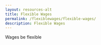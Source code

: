```yaml
---
layout: resources-alt
title: Flexible Wages
permalink: /flexiblewages/flexible-wages/
description: Flexible Wages
---
```

Wages be flexible
